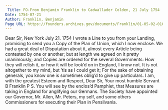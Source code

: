 ```yaml
---
 Title: FO-From Benjamin Franklin to Cadwallader Colden, 21 July 1754
Date: 1754-07-21
Author: Franklin, Benjamin
Page URL: https://founders.archives.gov/documents/Franklin/01-05-02-0106
---
```


Dear Sir,
New York July 21. 1754
I wrote a Line to you from your Landing, promising to send you a Copy of the Plan of Union, which I now enclose.
We had a great deal of Disputation about it, almost every Article being contested by one or another; but at length we agreed on it pretty unanimously; and Copies are ordered for the several Governments: How they will relish it, or how it will be look’d on in England, I know not. It is not altogether to my mind, but ’tis as I could get it; For the sake of obtaining generals, you know one is sometimes oblig’d to give up particulars. I am, with the greatest Esteem and Respect, Dear Sir, Your most humble Servant
B Franklin
P S. You will see by the enclos’d Pamphlet, that Measures are taking in England for anglifying our Germans. The Society have appointed our Governor, Mr. Allen, Mr. Peters, my self, and some others Commissioners for executing their Plan in Pensilvania.

